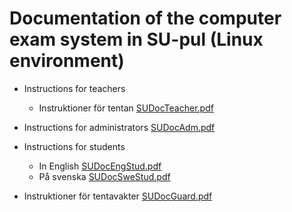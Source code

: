 # Documentation of the computer exam system in SU-pul (Linux environment)

- Instructions for teachers
    - Instruktioner för tentan [SUDocTeacher.pdf](https://github.com/STIMALiU/ComputerLabs/raw/master/ComputerExams/DocTeacher.pdf)

- Instructions for administrators [SUDocAdm.pdf](https://github.com/STIMALiU/ComputerLabs/raw/master/ComputerExams/DocTeacher.pdf)

- Instructions for students
    - In English [SUDocEngStud.pdf](https://github.com/STIMALiU/ComputerLabs/raw/master/ComputerExams/DocEngStud.pdf)
    - På svenska [SUDocSweStud.pdf](https://github.com/STIMALiU/ComputerLabs/raw/master/ComputerExams/DocEngStud.pdf)

- Instruktioner för tentavakter [SUDocGuard.pdf](https://github.com/STIMALiU/ComputerLabs/raw/master/ComputerExams/DocGuard.pdf)

